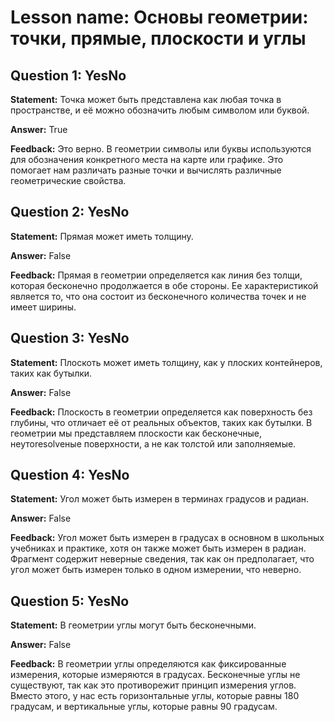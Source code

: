 # Lesson name: Основы геометрии: точки, прямые, плоскости и углы

## Question 1: YesNo

**Statement:** Точка может быть представлена как любая точка в пространстве, и её можно обозначить любым символом или буквой.

**Answer:** True

**Feedback:**
Это верно. В геометрии символы или буквы используются для обозначения конкретного места на карте или графике. Это помогает нам различать разные точки и вычислять различные геометрические свойства.


## Question 2: YesNo

**Statement:** Прямая может иметь толщину.

**Answer:** False

**Feedback:**
Прямая в геометрии определяется как линия без толщи, которая бесконечно продолжается в обе стороны. Ее характеристикой является то, что она состоит из бесконечного количества точек и не имеет ширины.


## Question 3: YesNo

**Statement:** Плоскоть может иметь толщину, как у плоских контейнеров, таких как бутылки.

**Answer:** False

**Feedback:**
Плоскость в геометрии определяется как поверхность без глубины, что отличает её от реальных объектов, таких как бутылки. В геометрии мы представляем плоскости как бесконечные, неутоresolveные поверхности, а не как толстой или заполняемые.


## Question 4: YesNo

**Statement:** Угол может быть измерен в терминах градусов и радиан.

**Answer:** False

**Feedback:**
Угол может быть измерен в градусах в основном в школьных учебниках и практике, хотя он также может быть измерен в радиан. Фрагмент содержит неверные сведения, так как он предполагает, что угол может быть измерен только в одном измерении, что неверно.


## Question 5: YesNo

**Statement:** В геометрии углы могут быть бесконечными.

**Answer:** False

**Feedback:**
В геометрии углы определяются как фиксированные измерения, которые измеряются в градусах. Бесконечные углы не существуют, так как это противорежит принцип измерения углов. Вместо этого, у нас есть горизонтальные углы, которые равны 180 градусам, и вертикальные углы, которые равны 90 градусам.

